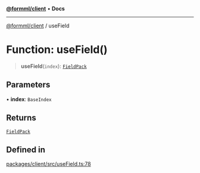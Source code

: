 [**@formml/client**](../README.md) • **Docs**

---

[@formml/client](../globals.md) / useField

# Function: useField()

> **useField**(`index`): [`FieldPack`](../type-aliases/FieldPack.md)

## Parameters

• **index**: `BaseIndex`

## Returns

[`FieldPack`](../type-aliases/FieldPack.md)

## Defined in

[packages/client/src/useField.ts:78](https://github.com/formml/formml/blob/0935699dc984f24409f889758853e111ec082a60/packages/client/src/useField.ts#L78)
